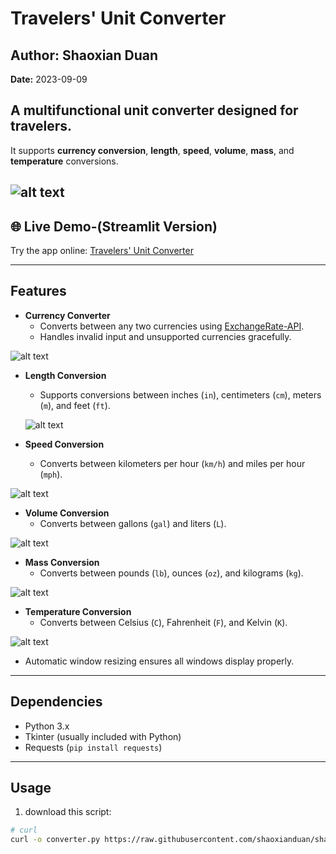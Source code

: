 # Travelers' Unit Converter 
## Author: Shaoxian Duan
**Date:** 2023-09-09  

## A multifunctional unit converter designed for travelers.  
It supports **currency conversion**, **length**, **speed**, **volume**, **mass**, and **temperature** conversions.  

![alt text](Pics/cover.png)
---

## 🌐 Live Demo-(Streamlit Version)

Try the app online: [Travelers' Unit Converter](https://converter-bncx9xvebnqghjlw5avknl.streamlit.app/)

---

## Features

- **Currency Converter**
  - Converts between any two currencies using [ExchangeRate-API](https://www.exchangerate-api.com/).
  - Handles invalid input and unsupported currencies gracefully.


![alt text](Pics/currency.png)
- **Length Conversion**
  - Supports conversions between inches (`in`), centimeters (`cm`), meters (`m`), and feet (`ft`).

  ![alt text](Pics/length.png)

- **Speed Conversion**
  - Converts between kilometers per hour (`km/h`) and miles per hour (`mph`).


![alt text](Pics/speed.png)
- **Volume Conversion**
  - Converts between gallons (`gal`) and liters (`L`).

![alt text](Pics/volume.png)

- **Mass Conversion**
  - Converts between pounds (`lb`), ounces (`oz`), and kilograms (`kg`).


![alt text](Pics/mass.png)

- **Temperature Conversion**
  - Converts between Celsius (`C`), Fahrenheit (`F`), and Kelvin (`K`).

![alt text](Pics/temp.png)

- Automatic window resizing ensures all windows display properly.

---

## Dependencies

- Python 3.x
- Tkinter (usually included with Python)
- Requests (`pip install requests`)

---

## Usage

1. download this script:

```bash
# curl
curl -o converter.py https://raw.githubusercontent.com/shaoxianduan/shaoxianduan.github.io/main/python/converter/converter.py


